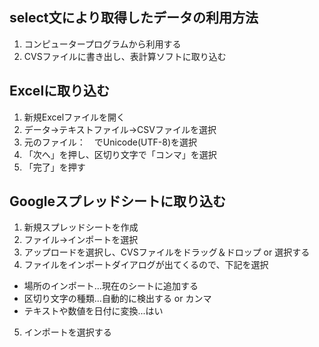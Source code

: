 select文により取得したデータの利用方法
-----
1. コンピュータープログラムから利用する
2. CVSファイルに書き出し、表計算ソフトに取り込む

Excelに取り込む
-----
1. 新規Excelファイルを開く
2. データ→テキストファイル→CSVファイルを選択
3. 元のファイル：　でUnicode(UTF-8)を選択
4. 「次へ」を押し、区切り文字で「コンマ」を選択
5. 「完了」を押す

Googleスプレッドシートに取り込む
----
1. 新規スプレッドシートを作成
2. ファイル→インポートを選択
3. アップロードを選択し、CVSファイルをドラッグ＆ドロップ or 選択する
4. ファイルをインポートダイアログが出てくるので、下記を選択
  - 場所のインポート...現在のシートに追加する
  - 区切り文字の種類...自動的に検出する or カンマ
  - テキストや数値を日付に変換...はい
5. インポートを選択する